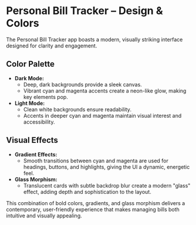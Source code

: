 # Personal Bill Tracker – Design & Colors

The Personal Bill Tracker app boasts a modern, visually striking interface designed for clarity and engagement.

## Color Palette

- **Dark Mode:**
  - Deep, dark backgrounds provide a sleek canvas.
  - Vibrant cyan and magenta accents create a neon-like glow, making key elements pop.
- **Light Mode:**
  - Clean white backgrounds ensure readability.
  - Accents in deeper cyan and magenta maintain visual interest and accessibility.

## Visual Effects

- **Gradient Effects:**
  - Smooth transitions between cyan and magenta are used for headings, buttons, and highlights, giving the UI a dynamic, energetic feel.
- **Glass Morphism:**
  - Translucent cards with subtle backdrop blur create a modern "glass" effect, adding depth and sophistication to the layout.

This combination of bold colors, gradients, and glass morphism delivers a contemporary, user-friendly experience that makes managing bills both intuitive and visually appealing.
